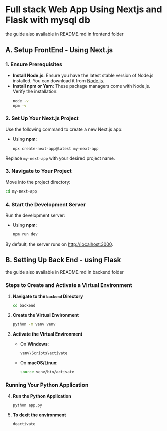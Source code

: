# Full stack Web App Using Nextjs and Flask with mysql db
the guide also available in README.md in frontend folder

## A. Setup FrontEnd - Using Next.js

### 1. Ensure Prerequisites

- **Install Node.js**: Ensure you have the latest stable version of Node.js installed. You can download it from [Node.js](https://nodejs.org).
- **Install npm or Yarn**: These package managers come with Node.js. Verify the installation:
  ```bash
  node -v
  npm -v
  ```
### 2. Set Up Your Next.js Project

Use the following command to create a new Next.js app:

- Using **npm**:
  ```bash
  npx create-next-app@latest my-next-app
  ```
Replace `my-next-app` with your desired project name.

### 3. Navigate to Your Project

Move into the project directory:
```bash
cd my-next-app
```

### 4. Start the Development Server

Run the development server:

- Using **npm**:
  ```bash
  npm run dev
  ```

By default, the server runs on [http://localhost:3000](http://localhost:3000).

## B. Setting Up Back End - using Flask 
the guide also available in README.md in backend folder

### Steps to Create and Activate a Virtual Environment

1. **Navigate to the `backend` Directory**  
   ```bash
   cd backend
   ```

2. **Create the Virtual Environment**  
   ```bash
   python -m venv venv
   ```

3. **Activate the Virtual Environment**  
   - On **Windows**:  
     ```bash
     venv\Scripts\activate
     ```
   - On **macOS/Linux**:  
     ```bash
     source venv/bin/activate
     ```

### Running Your Python Application

4. **Run the Python Application**  
   ```bash
   python app.py
   ```
5. **To dexit the environment**  
   ```bash
   deactivate
   ```
